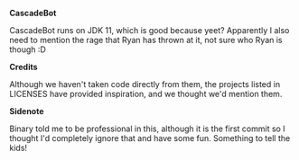 __**CascadeBot**__

CascadeBot runs on JDK 11, which is good because yeet? Apparently I also need to mention the rage that Ryan has thrown at it, not sure who Ryan is though :D

**Credits**

Although we haven't taken code directly from them, the projects listed in LICENSES have provided inspiration, and we thought we'd mention them.

**Sidenote**

Binary told me to be professional in this, although it is the first commit so I thought I'd completely ignore that and have some fun. Something to tell the kids!